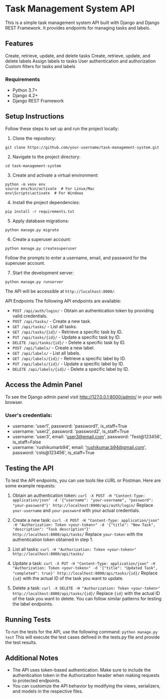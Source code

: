# Task Management System API
This is a simple task management system API built with Django and Django REST Framework. It provides endpoints for managing tasks and labels.

## Features
Create, retrieve, update, and delete tasks
Create, retrieve, update, and delete labels
Assign labels to tasks
User authentication and authorization
Custom filters for tasks and labels
### Requirements
- Python 3.7+
- Django 4.2+
- Django REST Framework
## Setup Instructions
Follow these steps to set up and run the project locally:
1. Clone the repository:

```
git clone https://github.com/your-username/task-management-system.git
```

2. Navigate to the project directory:

```
cd task-management-system
```

3. Create and activate a virtual environment:

```
python -m venv env
source env/bin/activate  # For Linux/Mac
env\Scripts\activate  # For Windows
```
4. Install the project dependencies:

```
pip install -r requirements.txt
```

5. Apply database migrations:

```
python manage.py migrate
```

6. Create a superuser account:

```
python manage.py createsuperuser
```

Follow the prompts to enter a username, email, and password for the superuser account.

7. Start the development server:

```
python manage.py runserver
```

The API will be accessible at `http://localhost:8000/`.

API Endpoints
The following API endpoints are available:

- `POST /api/auth/login/` - Obtain an authentication token by providing valid credentials.
- `POST /api/tasks/` - Create a new task.
- `GET /api/tasks/` - List all tasks.
- `GET /api/tasks/{id}/` - Retrieve a specific task by ID.
- `PUT /api/tasks/{id}/` - Update a specific task by ID.
- `DELETE /api/tasks/{id}/` - Delete a specific task by ID.
- `POST /api/labels/` - Create a new label.
- `GET /api/labels/` - List all labels.
- `GET /api/labels/{id}/` - Retrieve a specific label by ID.
- `PUT /api/labels/{id}/` - Update a specific label by ID.
- `DELETE /api/labels/{id}/` - Delete a specific label by ID.

## Access the Admin Panel
To see the Django admin panel visit http://127.0.0.1:8000/admin/ in your web browser.
### User's credentials:
- username: 'user1', password: 'password1', is_staff=True
- username: 'user2', password: 'password2', is_staff=True
- username: 'user3', email: 'user3@email.com', password: 'Test@123456', is_staff=False
- username: 'rushikumarb94', email: 'rushikumar.b94@gmail.com', password: 'csts@123456', is_staff=True

## Testing the API
To test the API endpoints, you can use tools like cURL or Postman. Here are some example requests:
1. Obtain an authentication token:
`curl -X POST -H "Content-Type: application/json" -d '{"username": "your-username", "password": "your-password"}' http://localhost:8000/api/auth/login/`
Replace `your-username` and `your-password` with your actual credentials.

2. Create a new task:
`curl -X POST -H "Content-Type: application/json" -H "Authorization: Token <your-token>" -d '{"title": "New Task", "description": "Task description"}' http://localhost:8000/api/tasks/`
Replace `your-token` with the authentication token obtained in step 1.

3. List all tasks:
`curl -H "Authorization: Token <your-token>" http://localhost:8000/api/tasks/`

4. Update a task:
`curl -X PUT -H "Content-Type: application/json" -H "Authorization: Token <your-token>" -d '{"title": "Updated Task", "completed": true}' http://localhost:8000/api/tasks/{id}/`
Replace `{id}` with the actual ID of the task you want to update.

5. Delete a task:
`curl -X DELETE -H "Authorization: Token <your-token>" http://localhost:8000/api/tasks/{id}/`
Replace `{id}` with the actual ID of the task you want to delete.
You can follow similar patterns for testing the label endpoints.

## Running Tests
To run the tests for the API, use the following command:
`python manage.py test`
This will execute the test cases defined in the tests.py file and provide the test results.

## Additional Notes
- The API uses token-based authentication. Make sure to include the authentication token in the Authorization header when making requests to protected endpoints.
- You can customize the API behavior by modifying the views, serializers, and models in the respective files.



